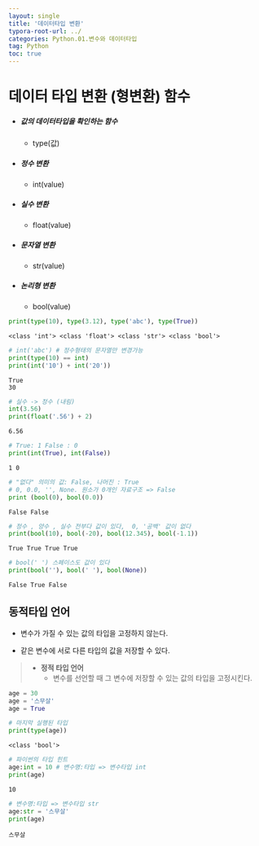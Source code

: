 ```yaml
---
layout: single
title: '데이터타입 변환'
typora-root-url: ../
categories: Python.01.변수와 데이터타입
tag: Python
toc: true
---
```


# 데이터 타입 변환 (형변환) 함수
- ##### 값의 데이터타입을 확인하는 함수
  
    - type(값)
- ##### 정수 변환
  
    - int(value)
- ##### 실수 변환
  
    - float(value)
- ##### 문자열 변환
  
    - str(value)
- ##### 논리형 변환
  
    - bool(value)


```python
print(type(10), type(3.12), type('abc'), type(True))
```

    <class 'int'> <class 'float'> <class 'str'> <class 'bool'>



```python
# int('abc') # 정수형태의 문자열만 변경가능
print(type(10) == int)
print(int('10') + int('20'))
```

    True
    30



```python
# 실수 -> 정수 (내림)
int(3.56) 
print(float('.56') + 2)
```

    6.56



```python
# True: 1 False : 0
print(int(True), int(False))
```

    1 0



```python
# "없다" 의미의 값: False, 나머진 : True
# 0, 0.0, '', None. 원소가 0개인 자료구조 => False 
print (bool(0), bool(0.0)) 
```

    False False



```python
# 정수 , 양수 , 실수 전부다 값이 있다,  0, '공백' 값이 없다
print(bool(10), bool(-20), bool(12.345), bool(-1.1))
```

    True True True True



```python
# bool(' ') 스페이스도 값이 있다
print(bool(''), bool(' '), bool(None)) 
```

    False True False


## 동적타입 언어
- 변수가 가질 수 있는 값의 타입을 고정하지 않는다. 

- 같은 변수에 서로 다른 타입의 값을 저장할 수 있다.

  

> - **정적 타입 언어**
>     - 변수를 선언할 때 그 변수에 저장할 수 있는 값의 타입을 고정시킨다.


```python
age = 30
age = '스무살'
age = True
```


```python
# 마지막 실행된 타입
print(type(age)) 
```

    <class 'bool'>



```python
# 파이썬의 타입 힌트
age:int = 10 # 변수명:타입 => 변수타입 int 
print(age)
```

    10



```python
# 변수명:타입 => 변수타입 str
age:str = '스무살' 
print(age)
```

    스무살

